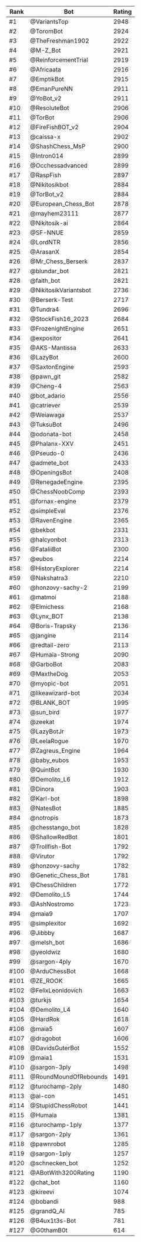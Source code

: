 Rank|Bot|Rating
---|---|---
#1|@VariantsTop|2948
#2|@ToromBot|2924
#3|@TheFreshman1902|2922
#4|@M-Z_Bot|2921
#5|@ReinforcementTrial|2919
#6|@Africaata|2916
#7|@EmptikBot|2915
#8|@EmanPureNN|2911
#9|@YoBot_v2|2911
#10|@ResoluteBot|2906
#11|@TorBot|2906
#12|@FireFishBOT_v2|2904
#13|@caissa-x|2902
#14|@ShashChess_MsP|2900
#15|@Intron014|2899
#16|@Occhessadvanced|2899
#17|@RaspFish|2897
#18|@Nikitosikbot|2884
#19|@TorBot_v2|2884
#20|@European_Chess_Bot|2878
#21|@mayhem23111|2877
#22|@Nikitosik-ai|2864
#23|@SF-NNUE|2859
#24|@LordNTR|2856
#25|@ArasanX|2854
#26|@Mr_Chess_Berserk|2837
#27|@blundar_bot|2821
#28|@faith_bot|2821
#29|@NikitosikVariantsbot|2736
#30|@Berserk-Test|2717
#31|@Tundra4|2696
#32|@StockFish16_2023|2684
#33|@FrozenightEngine|2651
#34|@expositor|2641
#35|@AKS-Mantissa|2633
#36|@LazyBot|2600
#37|@SaxtonEngine|2593
#38|@pawn_git|2582
#39|@Cheng-4|2563
#40|@bot_adario|2556
#41|@catriever|2539
#42|@Weiawaga|2537
#43|@TuksuBot|2496
#44|@odonata-bot|2458
#45|@Phalanx-XXV|2451
#46|@Pseudo-0|2436
#47|@admete_bot|2433
#48|@OpeningsBot|2408
#49|@RenegadeEngine|2395
#50|@ChessNoobComp|2393
#51|@fornax-engine|2379
#52|@simpleEval|2376
#53|@RavenEngine|2365
#54|@bekbot|2331
#55|@halcyonbot|2313
#56|@FataliiBot|2300
#57|@eubos|2214
#58|@HistoryExplorer|2214
#59|@Nakshatra3|2210
#60|@honzovy-sachy-2|2199
#61|@matmoi|2188
#62|@Elmichess|2168
#63|@Lynx_BOT|2138
#64|@Boris-Trapsky|2136
#65|@jangine|2114
#66|@redtail-zero|2113
#67|@Humaia-Strong|2090
#68|@GarboBot|2083
#69|@MaxtheDog|2053
#70|@myopic-bot|2051
#71|@likeawizard-bot|2034
#72|@BLANK_BOT|1995
#73|@sun_bird|1977
#74|@zeekat|1974
#75|@LazyBotJr|1973
#76|@LeelaRogue|1970
#77|@Zagreus_Engine|1964
#78|@baby_eubos|1953
#79|@QuintBot|1930
#80|@Demolito_L6|1912
#81|@Dinora|1903
#82|@Karl-bot|1898
#83|@NatesBot|1885
#84|@notropis|1873
#85|@chesstango_bot|1828
#86|@ShallowRedBot|1801
#87|@Trollfish-Bot|1792
#88|@Virutor|1792
#89|@honzovy-sachy|1782
#90|@Genetic_Chess_Bot|1781
#91|@ChessChildren|1772
#92|@Demolito_L5|1744
#93|@AshNostromo|1723
#94|@maia9|1707
#95|@simplexitor|1692
#96|@Jibbby|1687
#97|@melsh_bot|1686
#98|@yeoldwiz|1680
#99|@sargon-4ply|1670
#100|@ArduChessBot|1668
#101|@ZE_ROOK|1665
#102|@FelixLeonidovich|1663
#103|@turkjs|1654
#104|@Demolito_L4|1640
#105|@HardRok|1618
#106|@maia5|1607
#107|@dragobot|1606
#108|@DavidsGuterBot|1552
#109|@maia1|1531
#110|@sargon-3ply|1498
#111|@RoundMoundOfRebounds|1491
#112|@turochamp-2ply|1480
#113|@ai-con|1451
#114|@StupidChessRobot|1441
#115|@Humaia|1381
#116|@turochamp-1ply|1377
#117|@sargon-2ply|1361
#118|@pawnrobot|1285
#119|@sargon-1ply|1257
#120|@schnecken_bot|1252
#121|@ABotWith3200Rating|1190
#122|@chat_bot|1160
#123|@kireevi|1074
#124|@bobandi|988
#125|@grandQ_AI|785
#126|@B4ux1t3s-Bot|781
#127|@G0thamB0t|614

